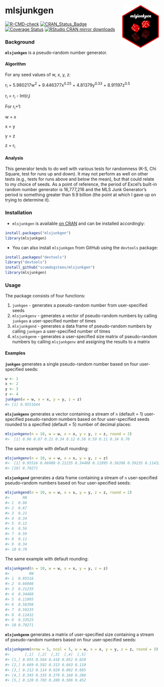 
<!-- README.md is generated from README.Rmd. Please edit that file -->

# mlsjunkgen <img src="man/figures/logo.png" align="right" height="139" />

<!-- badges: start -->

[![R-CMD-check](https://github.com/scumdogsteev/mlsjunkgen/workflows/R-CMD-check/badge.svg)](https://github.com/scumdogsteev/mlsjunkgen/actions)
[![CRAN\_Status\_Badge](https://www.r-pkg.org/badges/version/mlsjunkgen)](https://cran.r-project.org/package=mlsjunkgen)
[![Coverage
Status](https://img.shields.io/coveralls/scumdogsteev/mlsjunkgen.svg)](https://coveralls.io/github/scumdogsteev/mlsjunkgen)
[![RStudio CRAN mirror
downloads](https://cranlogs.r-pkg.org/badges/grand-total/mlsjunkgen)](https://cran.rstudio.com/package=mlsjunkgen)
<!-- badges: end -->

### Background

**`mlsjunkgen`** is a pseudo-random number generator.

#### Algorithm

For any seed values of w, x, y, z:

r<sub>i</sub> = 5.980217w<sup>2</sup> + 9.446377x<sup>0.25</sup> +
4.81379y<sup>0.33</sup> + 8.91197z<sup>0.5</sup>

r<sub>i</sub> = r<sub>i</sub> - Int(r<sub>i</sub>)

For r<sub>i</sub>+1:

w = x

x = y

y = z

z = r<sub>i</sub>

#### Analysis

This generator tends to do well with various tests for randomness (K-S,
Chi Square, test for runs up and down). It may not perform as well on
other tests (e.g., tests for runs above and below the mean), but that
could relate to my choice of seeds. As a point of reference, the period
of Excel’s built-in random number generator is 16,777,216 and the MLS
Junk Generator’s period is something greater than 9.9 billion (the point
at which I gave up on trying to determine it).

### Installation

-   `mlsjunkgen` is available [on
    CRAN](https://cran.r-project.org/package=mlsjunkgen) and can be
    installed accordingly:

``` r
install.packages("mlsjunkgen")
library(mlsjunkgen)
```

-   You can also install `mlsjunkgen` from GitHub using the `devtools`
    package:

``` r
install.packages("devtools")
library("devtools")
install_github("scumdogsteev/mlsjunkgen")
library(mlsjunkgen)
```

### Usage

The package consists of four functions:

1.  `junkgen` - generates a pseudo-random number from user-specified
    seeds
2.  `mlsjunkgenv` - generates a vector of pseudo-random numbers by
    calling `junkgen` a user-specified number of times
3.  `mlsjunkgend` - generates a data frame of pseudo-random numbers by
    calling `junkgen` a user-specified number of times
4.  `mlsjunkgenm` - generates a user-specified size matrix of
    pseudo-random numbers by calling `mlsjunkgenv` and assigning the
    results to a matrix

#### Examples

**`junkgen`** generates a single pseudo-random number based on four
user-specified seeds:

``` r
w <- 1
x <- 2
y <- 3
z <- 4
junkgen(w = w, x = x, y = y, z = z)
#> [1] 0.9551644
```

**`mlsjunkgenv`** generates a vector containing a stream of `n` (default
= 1) user-specified pseudo-random numbers based on four user-specified
seeds rounded to a specified (default = 5) number of decimal places:

``` r
mlsjunkgenv(n = 10, w = w, x = x, y = y, z = z, round = 2)
#>  [1] 0.96 0.67 0.21 0.34 0.12 0.56 0.59 0.11 0.34 0.70
```

The same example with default rounding:

``` r
mlsjunkgenv(n = 10, w = w, x = x, y = y, z = z)
#>  [1] 0.95516 0.66908 0.21235 0.34488 0.11995 0.56398 0.59235 0.11432 0.33525
#> [10] 0.70271
```

**`mlsjunkgend`** generates a data frame containing a stream of `n`
user-specified pseudo-random numbers based on four user-specified seeds:

``` r
mlsjunkgend(n = 10, w = w, x = x, y = y, z = z, round = 2)
#>      RN
#> 1  0.96
#> 2  0.67
#> 3  0.21
#> 4  0.34
#> 5  0.12
#> 6  0.56
#> 7  0.59
#> 8  0.11
#> 9  0.34
#> 10 0.70
```

The same example with default rounding:

``` r
mlsjunkgend(n = 10, w = w, x = x, y = y, z = z)
#>         RN
#> 1  0.95516
#> 2  0.66908
#> 3  0.21235
#> 4  0.34488
#> 5  0.11995
#> 6  0.56398
#> 7  0.59235
#> 8  0.11432
#> 9  0.33525
#> 10 0.70271
```

**`mlsjunkgenm`** generates a matrix of user-specified size containing a
stream of pseudo-random numbers based on four user-specified seeds:

``` r
mlsjunkgenm(nrow = 5, ncol = 5, w = w, x = x, y = y, z = z, round = 3)
#>       [,1]  [,2]  [,3]  [,4]  [,5]
#> [1,] 0.955 0.564 0.418 0.052 0.020
#> [2,] 0.669 0.592 0.313 0.663 0.110
#> [3,] 0.212 0.114 0.920 0.802 0.685
#> [4,] 0.345 0.335 0.379 0.160 0.286
#> [5,] 0.120 0.703 0.280 0.586 0.452
```
